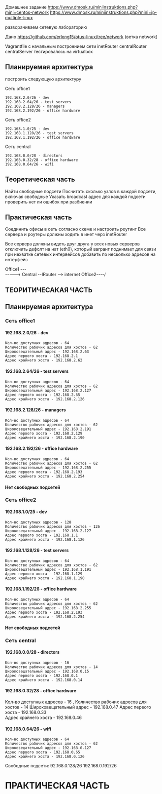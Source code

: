 Домашнее задание
https://www.dmosk.ru/miniinstruktions.php?mini=centos-network
https://www.dmosk.ru/miniinstruktions.php?mini=ip-multiple-linux

разворачиваем сетевую лабораторию

Дано
https://github.com/erlong15/otus-linux/tree/network (ветка network)

Vagrantfile с начальным построением сети
inetRouter
centralRouter
centralServer
тестировалось на virtualbox

## Планируемая архитектура

построить следующую архитектуру

Сеть office1

	192.168.2.0/26 - dev
	192.168.2.64/26 - test servers
	192.168.2.128/26 - managers
	192.168.2.192/26 - office hardware

Сеть office2

	192.168.1.0/25 - dev
	192.168.1.128/26 - test servers
	192.168.1.192/26 - office hardware

Сеть central

	192.168.0.0/28 - directors
	192.168.0.32/28 - office hardware
	192.168.0.64/26 - wifi

## Теоретическая часть
Найти свободные подсети
Посчитать сколько узлов в каждой подсети, включая свободные
Указать broadcast адрес для каждой подсети
проверить нет ли ошибок при разбиении

## Практическая часть
Соединить офисы в сеть согласно схеме и настроить роутинг
Все сервера и роутеры должны ходить в инет черз inetRouter

Все сервера должны видеть друг друга
у всех новых серверов отключить дефолт на нат (eth0), который вагрант поднимает для связи
при нехватке сетевых интервейсов добавить по несколько адресов на интерфейс

Office1 ---\
                   -----> Central --IRouter --> internet
Office2----/


## ТЕОРИТИЧЕСАКАЯ ЧАСТЬ

## Планируемая архитектура

### Сеть office1

#### 192.168.2.0/26 - dev 
	Кол-во доступных адресов - 64 
	Количество рабочих адресов для хостов - 62
	Широковещательный адрес - 192.168.2.63 
	Адрес первого хоста - 192.168.2.1 
	Адрес крайнего хоста - 192.168.2.62

#### 192.168.2.64/26 - test servers 
	Кол-во доступных адресов - 64 
	Количество рабочих адресов для хостов - 62  
	Широковещательный адрес - 192.168.2.127 
	Адрес первого хоста - 192.168.2.65  
	Адрес крайнего хоста - 192.168.2.126

#### 192.168.2.128/26 - managers 
	Кол-во доступных адресов - 64 
	Количество рабочих адресов для хостов - 62  
	Широковещательный адрес - 192.168.2.191 
	Адрес первого хоста - 192.168.2.129  
	Адрес крайнего хоста - 192.168.2.190

#### 192.168.2.192/26 - office hardware 
	Кол-во доступных адресов - 64 
	Количество рабочих адресов для хостов - 62  
	Широковещательный адрес - 192.168.2.255 
	Адрес первого хоста - 192.168.2.193  
	Адрес крайнего хоста - 192.168.2.254

#### Нет свободных подсетей

### Сеть office2
#### 192.168.1.0/25 - dev 
	Кол-во доступных адресов - 128 
	Количество рабочих адресов для хостов - 126 
	Широковещательный адрес - 192.168.2.127 
	Адрес первого хоста - 192.168.1.1 
	Адрес крайнего хоста - 192.168.1.126

#### 192.168.1.128/26 - test servers 
	Кол-во доступных адресов - 64
	Количество рабочих адресов для хостов - 62  
	Широковещательный адрес - 192.168.1.191 
	Адрес первого хоста - 192.168.1.129 
	Адрес крайнего хоста - 192.168.1.190

#### 192.168.1.192/26 - office hardware 
	Кол-во доступных адресов - 64 
	Количество рабочих адресов для хостов - 62  
	Широковещательный адрес - 192.168.2.255 
	Адрес первого хоста - 192.168.2.193  
	Адрес крайнего хоста - 192.168.2.254 

#### Нет свободных подсетей

### Сеть central
#### 192.168.0.0/28 - directors  
	Кол-во доступных адресов - 16 
	Количество рабочих адресов для хостов - 14 
	Широковещательный адрес - 192.168.0.15 
	Адрес первого хоста - 192.168.0.1 
	Адрес крайнего хоста - 192.168.0.14 

#### 192.168.0.32/28 - office hardware 
Кол-во доступных адресов - 16 , 
Количество рабочих адресов для хостов - 14 
Широковещательный адрес - 192.168.0.47 
Адрес первого хоста - 192.168.0.33  
Адрес крайнего хоста - 192.168.0.46

#### 192.168.0.64/26 - wifi 
	Кол-во доступных адресов - 64 
	Количество рабочих адресов для хостов - 62 
	Широковещательный адрес - 192.168.0.127 
	Адрес первого хоста - 192.168.0.65 
	Адрес крайнего хоста - 192.168.0.126
 

 Свободные подсети:
	92.168.0.128/26
	192.168.0.192/26
 
# ПРАКТИЧЕСКАЯ ЧАСТЬ



